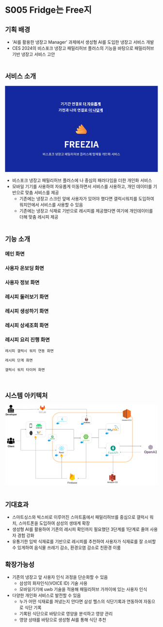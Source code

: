 # S005 Fridge는 Free지  
  

## 기획 배경
- 'AI를 활용한 냉장고 Manager' 과제에서 생성형 AI를 도입한 냉장고 서비스 개발
- CES 2024의 비스포크 냉장고 패밀리허브 플러스의 기능을 바탕으로 패밀리허브 기반 냉장고 서비스 고안  
&nbsp;
&nbsp;
  
  
## 서비스 소개  
![Freezia 소개 이미지](assets/소개.png)
- 비스포크 냉장고 패밀리허브 플러스에 나 중심의 패러다임을 더한 개인화 서비스
- 모바일 기기를 사용하여 자유롭게 이동하면서 서비스를 사용하고, 개인 데이터를 기반으로 맞춤 서비스를 제공  
  - 기존에는 냉장고 스크린 앞에 사용자가 있어야 했다면 갤럭시워치를 도입하여 워치안에서 서비스를 사용할 수 있음  
  - 기존에는 냉장고 식재료 기반으로 레시피를 제공했다면 여기에 개인데이터를 더해 맞춤 레시피 제공  
&nbsp;
&nbsp;


## 기능 소개

### 메인 화면


### 사용자 온보딩 화면



### 사용자 정보 화면


### 레시피 둘러보기 화면


### 레시피 생성하기 화면


### 레시피 상세조회 화면


### 레시피 요리 진행 화면
`레시피 갤럭시 워치 연동 화면`


`레시피 단계 화면`



`갤럭시 워치 타이머 화면`
  
  
&nbsp;
&nbsp;

  
## 시스템 아키텍처
![시스템아키텍처](/assets/시스템_아키텍처.png)  
&nbsp;
&nbsp; 
  
  
## 기대효과
- 스마트싱스와 빅스비로 이루어진 스마트홈에서 패밀리허브를 중심으로 갤럭시 워치, 스마트폰을 도입하여 삼성의 생태계 확장
- 생성형 AI를 활용하여 기존의 레시피 확인까지 필요했던 3단계를 1단계로 줄여 사용자 경험 강화
- 유통기한 임박 식재료를 기반으로 레시피를 추천하여 사용자가 식재료를 잘 소비할 수 있게하여 음식물 쓰레기 감소, 환경오염 감소로 친환경 이룸
&nbsp;
&nbsp;
  
  
## 확장가능성
- 기존의 냉장고 앞 사용자 인식 과정을 단순화할 수 있음
  - 삼성의 화자인식(VOICE ID) 기술 사용
  - 모바일기기에 uwb 기술을 적용해 패밀리허브 가까이에 있는 사용자 인식
- 다양한 개인화 서비스로 발전할 수 있음
  - 누가 어떤 식재료를 꺼냈는지 안다면 삼성 헬스의 식단기록과 연동하여 자동으로 식단 기록  
  - 기록된 식단으로 바탕으로 영양을 분석하고 영양 관리
  - 영양 상태를 바탕으로 생성형 AI를 통해 식단 추천

